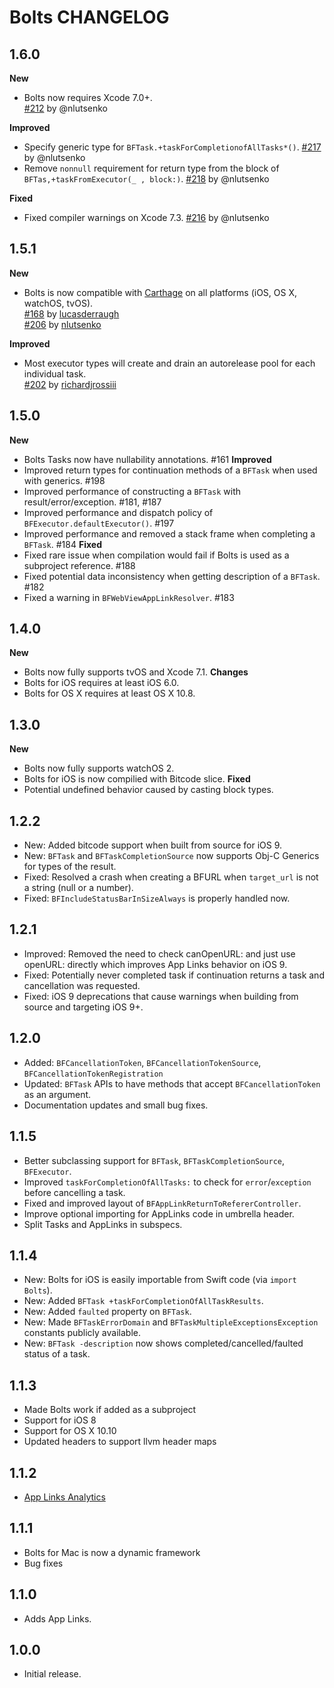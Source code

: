# Bolts CHANGELOG

## 1.6.0

**New**
- Bolts now requires Xcode 7.0+.  
  [#212](https://github.com/BoltsFramework/Bolts-iOS/pull/212)
  by @nlutsenko
  
**Improved**
- Specify generic type for `BFTask.+taskForCompletionofAllTasks*()`.
  [#217](https://github.com/BoltsFramework/Bolts-iOS/pull/217)
  by @nlutsenko
- Remove `nonnull` requirement for return type from the block of `BFTas,+taskFromExecutor(_ , block:)`.
  [#218](https://github.com/BoltsFramework/Bolts-iOS/pull/218)
  by @nlutsenko

**Fixed**
- Fixed compiler warnings on Xcode 7.3.
  [#216](https://github.com/BoltsFramework/Bolts-iOS/pull/216)
  by @nlutsenko

## 1.5.1

**New**
- Bolts is now compatible with [Carthage](https://github.com/carthage/carthage) on all platforms (iOS, OS X, watchOS, tvOS).  
  [#168](https://github.com/BoltsFramework/Bolts-iOS/pull/168)
  by [lucasderraugh](https://github.com/lucasderraugh)  
  [#206](https://github.com/BoltsFramework/Bolts-iOS/pull/206)
  by [nlutsenko](https://github.com/nlutsenko)  

**Improved**
- Most executor types will create and drain an autorelease pool for each individual task.  
  [#202](https://github.com/BoltsFramework/Bolts-iOS/pull/206) by [richardjrossiii](https://github.com/richardjrossiii)  

## 1.5.0
**New**
- Bolts Tasks now have nullability annotations. #161
**Improved**
- Improved return types for continuation methods of a `BFTask` when used with generics. #198
- Improved performance of constructing a `BFTask` with result/error/exception. #181, #187
- Improved performance and dispatch policy of `BFExecutor.defaultExecutor()`. #197
- Improved performance and removed a stack frame when completing a `BFTask`. #184
**Fixed**
- Fixed rare issue when compilation would fail if Bolts is used as a subproject reference. #188
- Fixed potential data inconsistency when getting description of a `BFTask`. #182
- Fixed a warning in `BFWebViewAppLinkResolver`. #183

## 1.4.0
**New**
- Bolts now fully supports tvOS and Xcode 7.1.
**Changes**
- Bolts for iOS requires at least iOS 6.0.
- Bolts for OS X requires at least OS X 10.8.

## 1.3.0
**New**
- Bolts now fully supports watchOS 2.
- Bolts for iOS is now compilied with Bitcode slice.
**Fixed**
- Potential undefined behavior caused by casting block types.

## 1.2.2
- New: Added bitcode support when built from source for iOS 9.
- New: `BFTask` and `BFTaskCompletionSource` now supports Obj-C Generics for types of the result.
- Fixed: Resolved a crash when creating a BFURL when `target_url` is not a string (null or a number).
- Fixed: `BFIncludeStatusBarInSizeAlways` is properly handled now.

## 1.2.1
- Improved: Removed the need to check canOpenURL: and just use openURL: directly which improves App Links behavior on iOS 9.
- Fixed: Potentially never completed task if continuation returns a task and cancellation was requested.
- Fixed: iOS 9 deprecations that cause warnings when building from source and targeting iOS 9+.

## 1.2.0
- Added: `BFCancellationToken`, `BFCancellationTokenSource`, `BFCancellationTokenRegistration`
- Updated: `BFTask` APIs to have methods that accept `BFCancellationToken` as an argument.
- Documentation updates and small bug fixes.

## 1.1.5
- Better subclassing support for `BFTask`, `BFTaskCompletionSource`, `BFExecutor`.
- Improved `taskForCompletionOfAllTasks:` to check for `error`/`exception` before cancelling a task.
- Fixed and improved layout of `BFAppLinkReturnToRefererController`.
- Improve optional importing for AppLinks code in umbrella header.
- Split Tasks and AppLinks in subspecs.

## 1.1.4
- New: Bolts for iOS is easily importable from Swift code (via `import Bolts`).
- New: Added `BFTask +taskForCompletionOfAllTaskResults`.
- New: Added `faulted` property on `BFTask`.
- New: Made `BFTaskErrorDomain` and `BFTaskMultipleExceptionsException` constants publicly available.
- New: `BFTask -description` now shows completed/cancelled/faulted status of a task.

## 1.1.3
- Made Bolts work if added as a subproject
- Support for iOS 8
- Support for OS X 10.10
- Updated headers to support llvm header maps

## 1.1.2

- [App Links Analytics](https://github.com/BoltsFramework/Bolts-iOS#analytics)

## 1.1.1

- Bolts for Mac is now a dynamic framework
- Bug fixes

## 1.1.0

- Adds App Links.

## 1.0.0

- Initial release.
